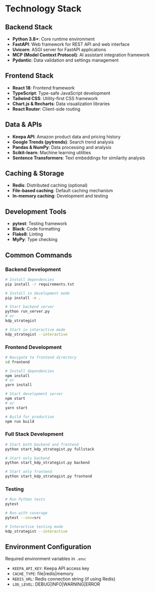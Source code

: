 # Technology Stack

## Backend Stack

- **Python 3.8+**: Core runtime environment
- **FastAPI**: Web framework for REST API and web interface
- **Uvicorn**: ASGI server for FastAPI applications
- **MCP (Model Context Protocol)**: AI assistant integration framework
- **Pydantic**: Data validation and settings management

## Frontend Stack

- **React 18**: Frontend framework
- **TypeScript**: Type-safe JavaScript development
- **Tailwind CSS**: Utility-first CSS framework
- **Chart.js & Recharts**: Data visualization libraries
- **React Router**: Client-side routing

## Data & APIs

- **Keepa API**: Amazon product data and pricing history
- **Google Trends (pytrends)**: Search trend analysis
- **Pandas & NumPy**: Data processing and analysis
- **Scikit-learn**: Machine learning utilities
- **Sentence Transformers**: Text embeddings for similarity analysis

## Caching & Storage

- **Redis**: Distributed caching (optional)
- **File-based caching**: Default caching mechanism
- **In-memory caching**: Development and testing

## Development Tools

- **pytest**: Testing framework
- **Black**: Code formatting
- **Flake8**: Linting
- **MyPy**: Type checking

## Common Commands

### Backend Development
```bash
# Install dependencies
pip install -r requirements.txt

# Install in development mode
pip install -e .

# Start backend server
python run_server.py
# or
kdp_strategist

# Start in interactive mode
kdp_strategist --interactive
```

### Frontend Development
```bash
# Navigate to frontend directory
cd frontend

# Install dependencies
npm install
# or
yarn install

# Start development server
npm start
# or
yarn start

# Build for production
npm run build
```

### Full Stack Development
```bash
# Start both backend and frontend
python start_kdp_strategist.py fullstack

# Start only backend
python start_kdp_strategist.py backend

# Start only frontend
python start_kdp_strategist.py frontend
```

### Testing
```bash
# Run Python tests
pytest

# Run with coverage
pytest --cov=src

# Interactive testing mode
kdp_strategist --interactive
```

## Environment Configuration

Required environment variables in `.env`:
- `KEEPA_API_KEY`: Keepa API access key
- `CACHE_TYPE`: file|redis|memory
- `REDIS_URL`: Redis connection string (if using Redis)
- `LOG_LEVEL`: DEBUG|INFO|WARNING|ERROR